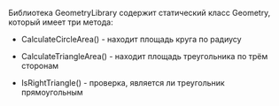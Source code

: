Библиотека GeometryLibrary содержит статический класс Geometry, который имеет три метода:

* CalculateCircleArea() - находит площадь круга по радиусу

* CalculateTriangleArea() - находит площадь треугольника по трём сторонам

* IsRightTriangle() - проверка, является ли треугольник прямоугольным
